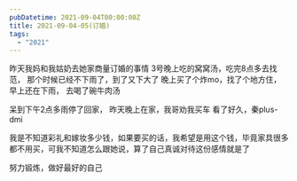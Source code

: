 ```yaml
---
pubDatetime: 2021-09-04T00:00:00Z
title: 2021-09-04-05(订婚)
tags:
  - "2021"
---
```


昨天我妈和我姑奶去她家商量订婚的事情
3号晚上吃的窝窝汤，吃完8点多去找范， 那个时候已经不下雨了，到了又下大了
晚上买了个炸mo，找了个地方住， 早上还在下雨， 去喝了碗牛肉汤

呆到下午2点多雨停了回家， 昨天晚上在家，我哥劝我买车
看了好久，秦plus-dmi

我是不知道彩礼和嫁妆多少钱，如果要买的话，我希望是用这个钱，毕竟家具很多都不用买，可我不知道怎么跟她说，算了自己真诚对待这份感情就是了

努力锻炼，做好最好的自己
